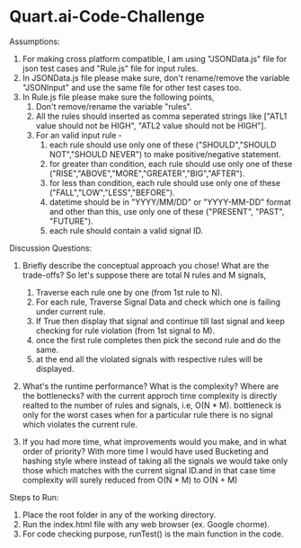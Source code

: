 # Quart.ai-Code-Challenge

Assumptions:
1. For making cross platform compatible, I am using "JSONData.js" file for json test cases and "Rule.js" file for input rules.
2. In JSONData.js file please make sure, don't rename/remove the variable "JSONInput" and use the same file for other test cases too.
3. In Rule.js file please make sure the following points,
	1. Don't remove/rename the variable "rules".
	2. All the rules should inserted as comma seperated strings like ["ATL1 value should not be HIGH", "ATL2 value should not be HIGH"].
	3. For an valid input rule -
		1. each rule should use only one of these ("SHOULD","SHOULD NOT","SHOULD NEVER") to make positive/negative statement.
		2. for greater than condition, each rule should use only one of these ("RISE","ABOVE","MORE","GREATER","BIG","AFTER").
		3. for less than condition, each rule should use only one of these ("FALL","LOW","LESS","BEFORE").
		4. datetime should be in "YYYY/MM/DD" or "YYYY-MM-DD" format and other than this, use only one of these ("PRESENT", "PAST", "FUTURE").
		5. each rule should contain a valid signal ID.


Discussion Questions:
1. Briefly describe the conceptual approach you chose! What are the trade-offs?
So let's suppose there are total N rules and M signals,
	1. Traverse each rule one by one (from 1st rule to N).
	2. For each rule, Traverse Signal Data and check which one is failing under current rule.
	3. If True then display that signal and continue till last signal and keep checking for rule violation (from 1st signal to M).
	4. once the first rule completes then pick the second rule and do the same.
	5. at the end all the violated signals with respective rules will be displayed.

2. What's the runtime performance? What is the complexity? Where are the bottlenecks?
with the current approch time complexity is directly realted to the number of rules and signals, i.e, O(N * M).
bottleneck is only for the worst cases when for a particular rule there is no signal which violates the current rule.

3. If you had more time, what improvements would you make, and in what order of priority?
With more time I would have used Bucketing and hashing style where instead of taking all the signals we would take only those which matches with the current signal ID.and in that case time complexity will surely reduced from O(N * M) to O(N + M)


Steps to Run:
1. Place the root folder in any of the working directory.
2. Run the index.html file with any web browser (ex. Google chorme).
3. For code checking purpose, runTest() is the main function in the code.
